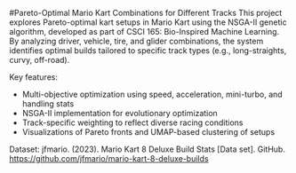 #Pareto-Optimal Mario Kart Combinations for Different Tracks
This project explores Pareto-optimal kart setups in Mario Kart using the NSGA-II genetic algorithm, developed as part of CSCI 165: Bio-Inspired Machine Learning. By analyzing driver, vehicle, tire, and glider combinations, the system identifies optimal builds tailored to specific track types (e.g., long-straights, curvy, off-road).

Key features:
- Multi-objective optimization using speed, acceleration, mini-turbo, and handling stats
- NSGA-II implementation for evolutionary optimization
- Track-specific weighting to reflect diverse racing conditions
- Visualizations of Pareto fronts and UMAP-based clustering of setups

Dataset:
jfmario. (2023). Mario Kart 8 Deluxe Build Stats [Data set]. GitHub. https://github.com/jfmario/mario-kart-8-deluxe-builds




